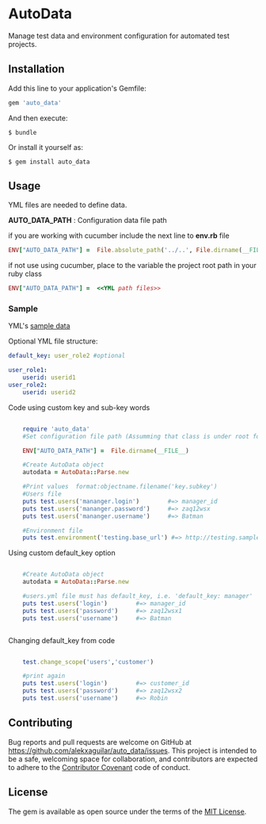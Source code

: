 # AutoData

Manage test data and environment configuration for automated test projects.

## Installation

Add this line to your application's Gemfile:

```ruby
gem 'auto_data'
```

And then execute:

    $ bundle

Or install it yourself as:

    $ gem install auto_data

## Usage

YML files are needed to define data.

<b>AUTO_DATA_PATH</b>  : Configuration data file path

if you are working with cucumber include the next line to <b>env.rb</b> file
```ruby
ENV["AUTO_DATA_PATH"] =  File.absolute_path('../..', File.dirname(__FILE__)).to_s
```
if not use using cucumber, place to the variable the project root path in your ruby class
```ruby
ENV["AUTO_DATA_PATH"] =  <<YML path files>>
```
### Sample
YML's [sample data](https://github.com/alekxaguilar/auto_data/tree/master/config/data)

Optional YML file structure:

```yml
default_key: user_role2 #optional

user_role1:
    userid: userid1
user_role2:
    userid: userid2
```
Code using custom key and sub-key words
```ruby

    require 'auto_data'
    #Set configuration file path (Assumming that class is under root folder)

    ENV["AUTO_DATA_PATH"] =  File.dirname(__FILE__)

    #Create AutoData object
    autodata = AutoData::Parse.new

    #Print values  format:objectname.filename('key.subkey')
    #Users file
    puts test.users('mananger.login')        #=> manager_id
    puts test.users('mananger.password')     #=> zaq12wsx
    puts test.users('mananger.username')     #=> Batman

    #Environment file
    puts test.environment('testing.base_url') #=> http://testing.sample.com


```
Using custom default_key option
```ruby

    #Create AutoData object
    autodata = AutoData::Parse.new

    #users.yml file must has default_key, i.e. 'default_key: manager'
    puts test.users('login')        #=> manager_id
    puts test.users('password')     #=> zaq12wsx1
    puts test.users('username')     #=> Batman



```
Changing default_key from code

```ruby

    test.change_scope('users','customer')

    #print again
    puts test.users('login')        #=> customer_id
    puts test.users('password')     #=> zaq12wsx2
    puts test.users('username')     #=> Robin

```

## Contributing

Bug reports and pull requests are welcome on GitHub at https://github.com/alekxaguilar/auto_data/issues. This project is intended to be a safe, welcoming space for collaboration, and contributors are expected to adhere to the [Contributor Covenant](http://contributor-covenant.org) code of conduct.


## License

The gem is available as open source under the terms of the [MIT License](http://opensource.org/licenses/MIT).
